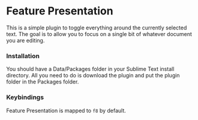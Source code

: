 
Feature Presentation
====================

This is a simple plugin to toggle everything around the currently selected text. The goal is to allow you to focus on a single bit of whatever document you are editing.

### Installation

You should have a Data/Packages folder in your Sublime Text install directory. All you need to do is download the plugin and put the plugin folder in the Packages folder.

### Keybindings

Feature Presentation is mapped to `f8` by default.